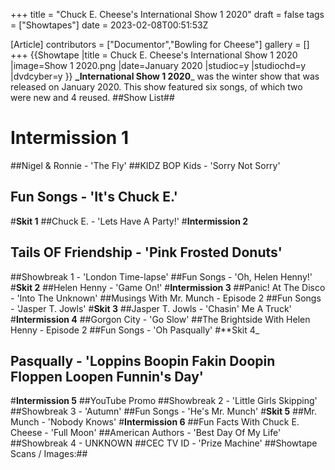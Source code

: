+++
title = "Chuck E. Cheese's International Show 1 2020"
draft = false
tags = ["Showtapes"]
date = 2023-02-08T00:51:53Z

[Article]
contributors = ["Documentor","Bowling for Cheese"]
gallery = []
+++
{{Showtape
|title = Chuck E. Cheese's International Show 1 2020
|image=Show 1 2020.png
|date=January 2020
|studioc=y
|studiochd=y
|dvdcyber=y
}}
**_International Show 1 2020**_ was the winter show that was released on January 2020. This show featured six songs, of which two were new and 4 reused. 
##Show List## 
# **Intermission 1**
##Nigel & Ronnie - 'The Fly'
##KIDZ BOP Kids - 'Sorry Not Sorry'
## Fun Songs - 'It's Chuck E.'
#**Skit 1**
##Chuck E. - 'Lets Have A Party!'
#**Intermission 2**
## Tails OF Friendship - 'Pink Frosted Donuts'
##Showbreak 1 - 'London Time-lapse'
##Fun Songs - 'Oh, Helen Henny!'
#**Skit 2**
##Helen Henny - 'Game On!' 
#**Intermission 3**
##Panic! At The Disco - 'Into The Unknown'
##Musings With Mr. Munch - Episode 2
##Fun Songs - 'Jasper T. Jowls'
#**Skit 3**
##Jasper T. Jowls - 'Chasin' Me A Truck'
#**Intermission 4**
##Gorgon City - 'Go Slow'
##The Brightside With Helen Henny - Episode 2
##Fun Songs - 'Oh Pasqually'
#**Skit 4_
## Pasqually - 'Loppins Boopin Fakin Doopin Floppen Loopen Funnin's Day'
#**Intermission 5**
##YouTube Promo
##Showbreak 2 - 'Little Girls Skipping'
##Showbreak 3 - 'Autumn'
##Fun Songs - 'He's Mr. Munch'
#**Skit 5**
##Mr. Munch - 'Nobody Knows'
#**Intermission 6**
##Fun Facts With Chuck E. Cheese - 'Full Moon'
##American Authors - 'Best Day Of My Life'
##Showbreak 4 - UNKNOWN
##CEC TV ID - 'Prize Machine'
##Showtape Scans / Images:##
